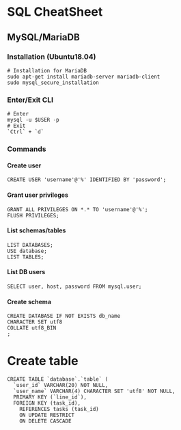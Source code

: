 # SQL CheatSheet

## MySQL/MariaDB

### Installation (Ubuntu18.04)
```
# Installation for MariaDB
sudo apt-get install mariadb-server mariadb-client
sudo mysql_secure_installation
```

### Enter/Exit CLI
```
# Enter
mysql -u $USER -p
# Exit
`Ctrl` + `d`
```

### Commands
#### Create user
```
CREATE USER 'username'@'%' IDENTIFIED BY 'password';
```

#### Grant user privileges
```
GRANT ALL PRIVILEGES ON *.* TO 'username'@'%';
FLUSH PRIVILEGES;
```

#### List schemas/tables
```
LIST DATABASES;
USE database;
LIST TABLES;
```

#### List DB users
```
SELECT user, host, password FROM mysql.user;
```

#### Create schema
```
CREATE DATABASE IF NOT EXISTS db_name
CHARACTER SET utf8
COLLATE utf8_BIN
;
```

# Create table
```
CREATE TABLE `database`.`table` (
  `user_id` VARCHAR(20) NOT NULL,
  `user_name` VARCHAR(4) CHARACTER SET 'utf8' NOT NULL,
  PRIMARY KEY (`line_id`),
  FOREIGN KEY (task_id), 
    REFERENCES tasks (task_id) 
    ON UPDATE RESTRICT 
    ON DELETE CASCADE
```
